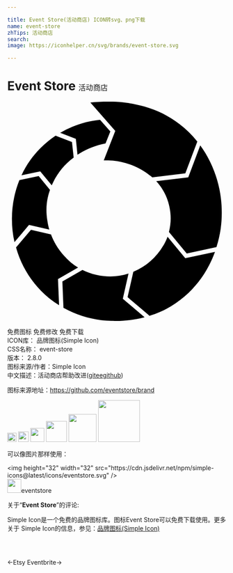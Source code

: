 ```yaml
---

title: Event Store(活动商店) ICON转svg、png下载
name: event-store
zhTips: 活动商店
search: 
image: https://iconhelper.cn/svg/brands/event-store.svg

---
```


# Event Store  <small style="font-size: 60%;font-weight: 100">活动商店</small>

<div id="svg" class="svg-wrap">
<svg role="img" viewBox="0 0 24 24" xmlns="http://www.w3.org/2000/svg"><title>Event Store icon</title><path d="M5.785 3.414c.428-.251.874-.473 1.339-.666.981-.421 1.995-.659 3.036-.765l1.127 1.274-.525 1.319c-1.02.195-1.979.57-2.879 1.11l-.195.12-.178-1.737-1.725-.66v.005zM5.295 3.724l1.789.69.188 1.71c-.969.713-1.725 1.623-2.264 2.73-.051.099-.096.198-.139.3l-1.26-1.529-2.054.434c.511-1.104 1.201-2.091 2.063-2.96.515-.522 1.07-.979 1.667-1.376l.01.001zm11.782 12.052c.195-.324.354-.652.48-.99l1.938 2.35 3.255-.701c-.187.513-.407 1.015-.662 1.507-.671 1.291-1.553 2.409-2.648 3.36-1.112.962-2.369 1.665-3.771 2.107-.027.009-.056.016-.083.026l-2.411-2.039.629-2.775.051-.021c1.379-.6 2.457-1.529 3.224-2.835v.011zM21.153 4.805c.199.273.384.56.563.854.741 1.248 1.254 2.582 1.539 4.004.271 1.41.315 2.829.12 4.252-.105.684-.255 1.35-.464 2.002l-3.255.699-1.95-2.357c.226-.867.255-1.77.06-2.709-.225-1.114-.72-2.065-1.454-2.85l3.509-.42 1.306-3.476h.026zM1.338 8.584l2.1-.444 1.236 1.509c-.391 1.084-.48 2.21-.285 3.38.045.334.119.656.21.969l-2.22-.505-1.59 1.881c-.193-.833-.283-1.685-.283-2.554.003-1.451.27-2.85.807-4.199l.016-.039.009.002zM4.78 14.518c.319.844.788 1.614 1.409 2.316.465.539.99.975 1.563 1.319l-2.2 1.261.12 2.864c-.726-.451-1.395-.99-2-1.605-1.021-1.05-1.8-2.249-2.34-3.6-.149-.375-.27-.75-.375-1.125l1.635-1.919 2.22.509-.032-.02zM8.232 18.415c.473.236.979.416 1.518.54 1.207.28 2.385.233 3.529-.141l-.625 2.757 2.387 2.02c-1.193.313-2.414.445-3.659.401-1.455-.046-2.853-.354-4.19-.925-.36-.153-.705-.322-1.041-.51l-.119-2.882 2.2-1.26zM20.815 4.364L19.502 7.85l-3.614.435c-.105-.091-.213-.181-.327-.255-1.185-.9-2.52-1.426-4.004-1.575-.346-.029-.675-.029-.99-.029l1.26-3.226L9.1.095c.827-.09 1.637-.104 2.459-.09.49.015.975.051 1.459.113.68.089 1.351.239 2.015.42 1.405.4 2.685 1.034 3.842 1.93.729.559 1.376 1.191 1.94 1.896z"/></svg>
</div>
<detail full-name='event-store'></detail>

<div class="detail-page">
<p>
<span><span class="badge-success badge">免费图标</span> <span class="badge-success badge">免费修改</span>  <span class="badge-success badge">免费下载</span> </span>
<br/>
<span>
ICON库：
<span class="badge-secondary badge">品牌图标(Simple Icon)</span> 
</span>
<br/>
<span>
CSS名称：
<span class="badge-secondary badge">event-store</span> 
</span>

<br/>
<span>
版本：
<span class="badge-secondary badge">2.8.0</span> 
</span>
<br/>
<span>图标来源/作者：<span class="badge-light badge">Simple Icon</span></span> 
<br/>
<span class="zh-detail">中文描述：<span class="badge-primary badge">活动商店</span><span class="help-link"><span>帮助改进</span>(<a href="https://gitee.com/liuwave/icon-helper/edit/master/json/brands/event-store.json" target="_blank" rel="noopener noreferrer">gitee</a><a href="https://github.com/liuwave/icon-helper/edit/master/json/brands/event-store.json" target="_blank" rel="noopener noreferrer">github</a></span>)</span><br/>
</p>
</div><div class="description description alert alert-light"><p>图标来源地址：<a href="https://github.com/eventstore/brand" target="_blank" rel="noopener noreferrer">https://github.com/eventstore/brand</a></p></div>
<div class="alert alert-dark">
<img height="21" width="21" src="https://cdn.jsdelivr.net/npm/simple-icons@latest/icons/eventstore.svg" />
<img height="24" width="24" src="https://cdn.jsdelivr.net/npm/simple-icons@latest/icons/eventstore.svg" />
<img height="32" width="32" src="https://cdn.jsdelivr.net/npm/simple-icons@latest/icons/eventstore.svg" />
<img height="48" width="48" src="https://cdn.jsdelivr.net/npm/simple-icons@latest/icons/eventstore.svg" />
<img height="64" width="64" src="https://cdn.jsdelivr.net/npm/simple-icons@latest/icons/eventstore.svg" />
<img height="96" width="96" src="https://cdn.jsdelivr.net/npm/simple-icons@latest/icons/eventstore.svg" />

</div>
<div>
  <p>可以像图片那样使用：    
  </p>
  <div class="alert alert-primary" style="font-size: 14px">
    &lt;img height="32" width="32" src="https://cdn.jsdelivr.net/npm/simple-icons@latest/icons/eventstore.svg" /&gt;
    <copy-btn content='<img height="32" width="32" src="https://cdn.jsdelivr.net/npm/simple-icons@latest/icons/eventstore.svg" />'></copy-btn>
  </div>
  <div class="alert alert-secondary">
    <img height="32" width="32" src="https://cdn.jsdelivr.net/npm/simple-icons@latest/icons/eventstore.svg" />eventstore
    <copy-btn content="eventstore" btn-title="复制图标名称"></copy-btn>
  </div>
</div>
<div class="icon-detail__container">
<p>关于“<b>Event Store</b>”的评论:</p>
</div>
<Vssue title="关于“Event Store”的评论" />
<div><p>Simple Icon是一个免费的品牌图标库。图标Event Store可以免费下载使用。更多关于  Simple Icon的信息，参见：<a target="_blank" href="https://iconhelper.cn/brands.html">品牌图标(Simple Icon)</a>
</p></div>


<div style="padding:2rem 0 " class="page-nav"><p class="inner"><span class="prev">←<router-link to="/icon/etsy.html">Etsy</router-link></span> <span class="next"><router-link to="/icon/eventbrite.html">Eventbrite</router-link>→</span></p></div>
